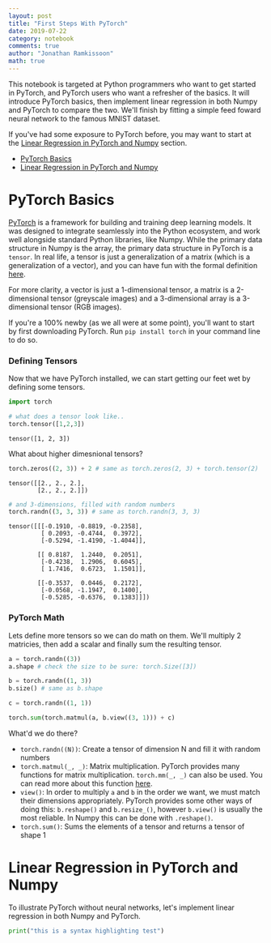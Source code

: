 ```yaml
---
layout: post
title: "First Steps With PyTorch"
date: 2019-07-22
category: notebook
comments: true
author: "Jonathan Ramkissoon"
math: true
---
```


This notebook is targeted at Python programmers who want to get started in
PyTorch, and PyTorch users who want a refresher of the basics. It will introduce PyTorch basics, then implement linear regression in both Numpy and PyTorch to compare the two. We'll finish by fitting a simple feed foward neural network to the famous MNIST dataset.

If you've had some exposure to PyTorch before, you may want to start at the [Linear Regression in PyTorch and Numpy](#Linear-Regression-in-PyTorch-and-Numpy) section.

- [PyTorch Basics](#pytorch-basics)
- [Linear Regression in PyTorch and Numpy](#Linear-Regression-in-PyTorch-and-Numpy)

# PyTorch Basics

[PyTorch](http://pytorch.org/) is a framework for building and training deep learning models. It was designed to integrate seamlessly into the Python ecosystem, and work well alongside standard Python libraries, like Numpy. While the primary data structure in Numpy is the array, the primary data structure in PyTorch is a `tensor`. In real life, a tensor is just a generalization of a matrix (which is a generalization of a vector), and you can have fun with the formal definition [here](http://mathworld.wolfram.com/Tensor.html).

For more clarity, a vector is just a 1-dimensional tensor, a matrix is a 2-dimensional tensor (greyscale images) and a 3-dimensional array is a 3-dimensional tensor (RGB images).

If you're a 100% newby (as we all were at some point), you'll want to start by first downloading PyTorch. Run `pip install torch` in your command line to do so.

### Defining Tensors

Now that we have PyTorch installed, we can start getting our feet wet by defining
some tensors.

```Python
import torch

# what does a tensor look like..
torch.tensor([1,2,3])
```

```
tensor([1, 2, 3])
```

What about higher dimesnional tensors?

```Python
torch.zeros((2, 3)) + 2 # same as torch.zeros(2, 3) + torch.tensor(2)
```

```
tensor([[2., 2., 2.],
        [2., 2., 2.]])
```

```Python
# and 3-dimensions, filled with random numbers
torch.randn((3, 3, 3)) # same as torch.randn(3, 3, 3)
```

```
tensor([[[-0.1910, -0.8819, -0.2358],
         [ 0.2093, -0.4744,  0.3972],
         [-0.5294, -1.4190, -1.4044]],

        [[ 0.8187,  1.2440,  0.2051],
         [-0.4238,  1.2906,  0.6045],
         [ 1.7416,  0.6723,  1.1501]],

        [[-0.3537,  0.0446,  0.2172],
         [-0.0568, -1.1947,  0.1400],
         [-0.5285, -0.6376,  0.1383]]])
```

### PyTorch Math

Lets define more tensors so we can do math on them. We'll multiply 2 matricies, then add a scalar and finally sum the resulting tensor.

```python
a = torch.randn((3))
a.shape # check the size to be sure: torch.Size([3])

b = torch.randn((1, 3))
b.size() # same as b.shape

c = torch.randn((1, 1))

torch.sum(torch.matmul(a, b.view((3, 1))) + c)
```

What'd we do there?

- `torch.randn((N))`: Create a tensor of dimension N and fill it with random numbers
- `torch.matmul(_, _)`: Matrix multiplication. PyTorch provides many functions for matrix multiplication. `torch.mm(_, _)` can also be used. You can read more about this function [here](https://pytorch.org/docs/stable/torch.html#torch.matmul).
- `view()`: In order to multiply `a` and `b` in the order we want, we must match their dimensions appropriately. PyTorch provides some other ways of doing this: `b.reshape()` and `b.resize_()`, however `b.view()` is usually the most reliable. In Numpy this can be done with `.reshape()`.
- `torch.sum()`: Sums the elements of a tensor and returns a tensor of shape 1


# Linear Regression in PyTorch and Numpy

To illustrate PyTorch without neural networks, let's implement linear regression in both Numpy and PyTorch.


```Python
print("this is a syntax highlighting test")
```
